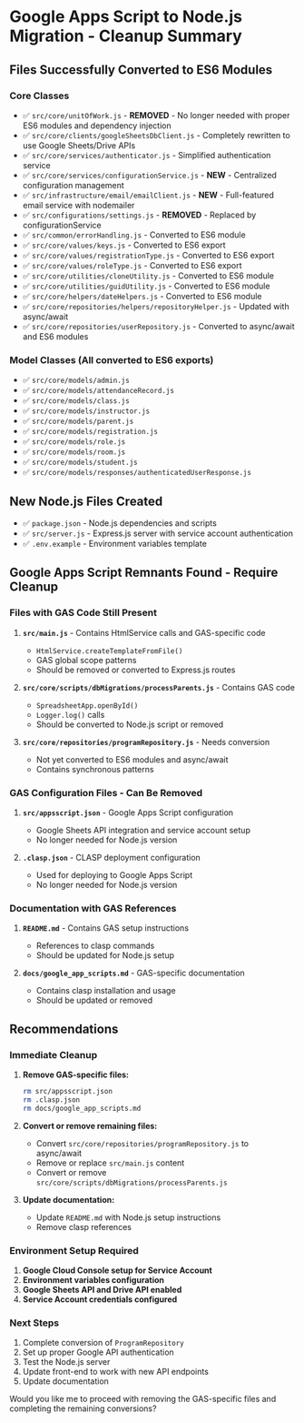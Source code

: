 # Google Apps Script to Node.js Migration - Cleanup Summary

## Files Successfully Converted to ES6 Modules

### Core Classes

- ✅ `src/core/unitOfWork.js` - **REMOVED** - No longer needed with proper ES6 modules and dependency injection
- ✅ `src/core/clients/googleSheetsDbClient.js` - Completely rewritten to use Google Sheets/Drive APIs
- ✅ `src/core/services/authenticator.js` - Simplified authentication service
- ✅ `src/core/services/configurationService.js` - **NEW** - Centralized configuration management
- ✅ `src/infrastructure/email/emailClient.js` - **NEW** - Full-featured email service with nodemailer
- ✅ `src/configurations/settings.js` - **REMOVED** - Replaced by configurationService
- ✅ `src/common/errorHandling.js` - Converted to ES6 module
- ✅ `src/core/values/keys.js` - Converted to ES6 export
- ✅ `src/core/values/registrationType.js` - Converted to ES6 export
- ✅ `src/core/values/roleType.js` - Converted to ES6 export
- ✅ `src/core/utilities/cloneUtility.js` - Converted to ES6 module
- ✅ `src/core/utilities/guidUtility.js` - Converted to ES6 module
- ✅ `src/core/helpers/dateHelpers.js` - Converted to ES6 module
- ✅ `src/core/repositories/helpers/repositoryHelper.js` - Updated with async/await
- ✅ `src/core/repositories/userRepository.js` - Converted to async/await and ES6 modules

### Model Classes (All converted to ES6 exports)

- ✅ `src/core/models/admin.js`
- ✅ `src/core/models/attendanceRecord.js`
- ✅ `src/core/models/class.js`
- ✅ `src/core/models/instructor.js`
- ✅ `src/core/models/parent.js`
- ✅ `src/core/models/registration.js`
- ✅ `src/core/models/role.js`
- ✅ `src/core/models/room.js`
- ✅ `src/core/models/student.js`
- ✅ `src/core/models/responses/authenticatedUserResponse.js`

## New Node.js Files Created

- ✅ `package.json` - Node.js dependencies and scripts
- ✅ `src/server.js` - Express.js server with service account authentication
- ✅ `.env.example` - Environment variables template

## Google Apps Script Remnants Found - Require Cleanup

### Files with GAS Code Still Present

1. **`src/main.js`** - Contains HtmlService calls and GAS-specific code
   - `HtmlService.createTemplateFromFile()`
   - GAS global scope patterns
   - Should be removed or converted to Express.js routes

2. **`src/core/scripts/dbMigrations/processParents.js`** - Contains GAS code
   - `SpreadsheetApp.openById()`
   - `Logger.log()` calls
   - Should be converted to Node.js script or removed

3. **`src/core/repositories/programRepository.js`** - Needs conversion
   - Not yet converted to ES6 modules and async/await
   - Contains synchronous patterns

### GAS Configuration Files - Can Be Removed

1. **`src/appsscript.json`** - Google Apps Script configuration
   - Google Sheets API integration and service account setup
   - No longer needed for Node.js version

2. **`.clasp.json`** - CLASP deployment configuration
   - Used for deploying to Google Apps Script
   - No longer needed for Node.js version

### Documentation with GAS References

1. **`README.md`** - Contains GAS setup instructions
   - References to clasp commands
   - Should be updated for Node.js setup

2. **`docs/google_app_scripts.md`** - GAS-specific documentation
   - Contains clasp installation and usage
   - Should be updated or removed

## Recommendations

### Immediate Cleanup

1. **Remove GAS-specific files:**

   ```bash
   rm src/appsscript.json
   rm .clasp.json
   rm docs/google_app_scripts.md
   ```

2. **Convert or remove remaining files:**
   - Convert `src/core/repositories/programRepository.js` to async/await
   - Remove or replace `src/main.js` content
   - Convert or remove `src/core/scripts/dbMigrations/processParents.js`

3. **Update documentation:**
   - Update `README.md` with Node.js setup instructions
   - Remove clasp references

### Environment Setup Required

1. **Google Cloud Console setup for Service Account**
2. **Environment variables configuration**
3. **Google Sheets API and Drive API enabled**
4. **Service Account credentials configured**

### Next Steps

1. Complete conversion of `ProgramRepository`
2. Set up proper Google API authentication
3. Test the Node.js server
4. Update front-end to work with new API endpoints
5. Update documentation

Would you like me to proceed with removing the GAS-specific files and completing the remaining conversions?

